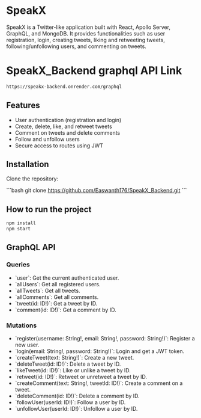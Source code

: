 # SpeakX

SpeakX is a Twitter-like application built with React, Apollo Server, GraphQL, and MongoDB. It provides functionalities such as user registration, login, creating tweets, liking and retweeting tweets, following/unfollowing users, and commenting on tweets.

# SpeakX_Backend graphql API Link
```bash
https://speakx-backend.onrender.com/graphql
```


## Features

- User authentication (registration and login)
- Create, delete, like, and retweet tweets
- Comment on tweets and delete comments
- Follow and unfollow users
- Secure access to routes using JWT
## Installation

  Clone the repository:

   \`\`\`bash
   git clone https://github.com/Easwanth176/SpeakX_Backend.git
   \`\`\`

## How to run the project
```bash
npm install
npm start
```


## GraphQL API

### Queries

- \`user\`: Get the current authenticated user.
- \`allUsers\`: Get all registered users.
- \`allTweets\`: Get all tweets.
- \`allComments\`: Get all comments.
- \`tweet(id: ID!)\`: Get a tweet by ID.
- \`comment(id: ID!)\`: Get a comment by ID.

### Mutations

- \`register(username: String!, email: String!, password: String!)\`: Register a new user.
- \`login(email: String!, password: String!)\`: Login and get a JWT token.
- \`createTweet(text: String!)\`: Create a new tweet.
- \`deleteTweet(id: ID!)\`: Delete a tweet by ID.
- \`likeTweet(id: ID!)\`: Like or unlike a tweet by ID.
- \`retweet(id: ID!)\`: Retweet or unretweet a tweet by ID.
- \`createComment(text: String!, tweetId: ID!)\`: Create a comment on a tweet.
- \`deleteComment(id: ID!)\`: Delete a comment by ID.
- \`followUser(userId: ID!)\`: Follow a user by ID.
- \`unfollowUser(userId: ID!)\`: Unfollow a user by ID.
